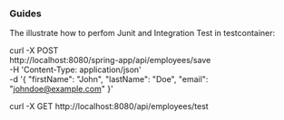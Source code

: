 ### Guides
The illustrate how to perfom Junit and Integration Test in testcontainer:


curl -X POST \
http://localhost:8080/spring-app/api/employees/save \
-H 'Content-Type: application/json' \
-d '{
"firstName": "John",
"lastName": "Doe",
"email": "johndoe@example.com"
}'


curl -X GET http://localhost:8080/api/employees/test